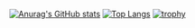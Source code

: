 [![Anurag's GitHub stats](https://github-readme-stats-clone-theta-nine.vercel.app/api?username=jk99k)](https://github.com/anuraghazra/github-readme-stats)
[![Top Langs](https://github-readme-stats-clone-theta-nine.vercel.app/api/top-langs/?username=jk99k
)](https://github.com/anuraghazra/github-readme-stats)
[![trophy](https://github-profile-trophy.vercel.app/?username=jk99k)](https://github.com/ryo-ma/github-profile-trophy)
